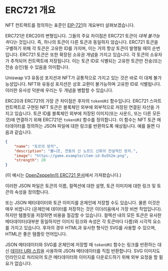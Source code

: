 # ERC721 개요

NFT 컨트랙트를 정의하는 표준인 [EIP-721](https://eips.ethereum.org/EIPS/eip-721)의 개요부터 살펴보겠습니다.

ERC721은 ERC20의 변형입니다. 그들의 주요 차이점은 ERC721 토큰이 *대체 불가능하다는* 것입니다. 즉, 하나의 토큰이 다른 토큰과 동일하지 않습니다. ERC721 토큰을 구별하기 위해 각 토큰은 고유한 ID를 가지며, 이는 거의 항상 토큰이 발행될 때의 순번입니다. ERC721 토큰은 또한 확장된 소유권 개념을 가지고 있습니다. 각 토큰의 소유자가 추적되어 컨트랙트에 저장됩니다. 이는 토큰 ID로 식별되는 고유한 토큰만 전송(또는 전송 승인)될 수 있음을 의미합니다.

Uniswap V3 유동성 포지션과 NFT가 공통적으로 가지고 있는 것은 바로 이 대체 불가능성입니다. NFT와 유동성 포지션은 상호 교환이 불가능하며 고유한 ID로 식별됩니다. 이러한 유사성 덕분에 우리는 두 개념을 병합할 수 있습니다.

ERC20과 ERC721의 가장 큰 차이점은 후자의 `tokenURI` 함수입니다. ERC721 스마트 컨트랙트로 구현된 NFT 토큰은 블록체인 외부에 외부적으로 저장된 연결된 자산을 가지고 있습니다. 토큰 ID를 블록체인 외부에 저장된 이미지(또는 사운드, 또는 다른 모든 것)에 연결하기 위해 ERC721은 `tokenURI` 함수를 정의합니다. 이 함수는 NFT 토큰 메타데이터를 정의하는 JSON 파일에 대한 링크를 반환하도록 예상됩니다. 예를 들면 다음과 같습니다.
```json
{
    "name": "토르의 망치",
    "description": "묠니르, 천둥의 신 노르드 신화의 전설적인 망치.",
    "image": "https://game.example/item-id-8u5h2m.png",
    "strength": 20
}
```
(이 예시는 [OpenZeppelin의 ERC721 문서](https://docs.openzeppelin.com/contracts/4.x/erc721)에서 가져왔습니다.)

이러한 JSON 파일은 토큰의 이름, 컬렉션에 대한 설명, 토큰 이미지에 대한 링크 및 토큰의 속성을 정의합니다.

또는 JSON 메타데이터와 토큰 이미지를 온체인에 저장할 수도 있습니다. 물론 이것은 매우 비쌉니다 (온체인에 데이터를 저장하는 것은 이더리움에서 가장 비싼 작업입니다). 하지만 템플릿을 저장하면 비용을 절감할 수 있습니다. 컬렉션 내의 모든 토큰은 유사한 메타데이터(대부분 동일하지만 이미지 링크와 속성은 각 토큰마다 다름)와 시각적 요소를 가지고 있습니다. 후자의 경우 HTML과 유사한 형식인 SVG를 사용할 수 있으며, HTML은 좋은 템플릿 언어입니다.

JSON 메타데이터와 SVG를 온체인에 저장할 때 `tokenURI` 함수는 링크를 반환하는 대신 [데이터 URI 스킴](https://en.wikipedia.org/wiki/Data_URI_scheme#Syntax)을 사용하여 JSON 메타데이터를 직접 반환합니다. SVG 이미지도 인라인으로 처리되어 토큰 메타데이터와 이미지를 다운로드하기 위해 외부 요청을 할 필요가 없습니다.